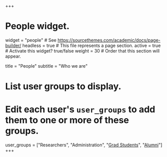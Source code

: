 +++
# People widget.
widget = "people"  # See https://sourcethemes.com/academic/docs/page-builder/
headless = true  # This file represents a page section.
active = true  # Activate this widget? true/false
weight = 30  # Order that this section will appear.

title = "People"
subtitle = "Who we are"

# List user groups to display.
#   Edit each user's `user_groups` to add them to one or more of these groups.
user_groups = ["Researchers",
               "Administration",
               "[Grad Students](/people/graduate-students)",
               "[Alumni](/people/alumni)"]
+++
